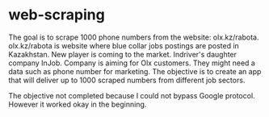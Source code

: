 # web-scraping
The goal is to scrape 1000 phone numbers from the website: olx.kz/rabota. 
olx.kz/rabota is website where blue collar jobs postings are posted in Kazakhstan. 
New player is coming to the market. Indriver's daughter company InJob.
Company is aiming for Olx customers. 
They might need a data such as phone number for marketing. 
The objective is to create an app that will deliver up to 1000 scraped numbers from different job sectors. 

The objective not completed because I could not bypass Google protocol. However it worked okay in the beginning.  
